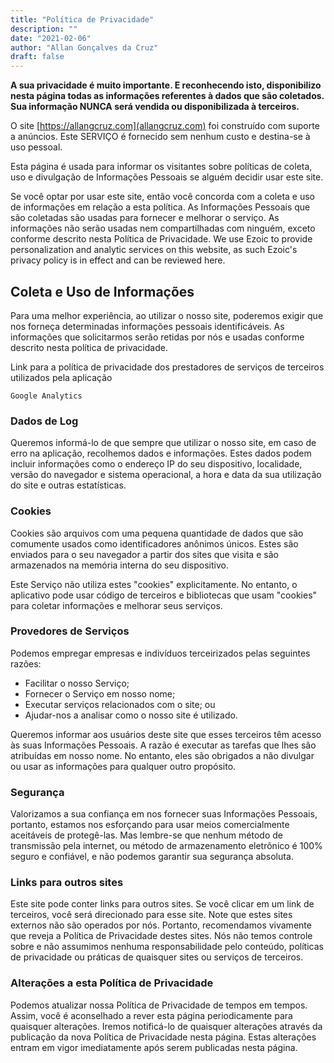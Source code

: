 ```yaml
---
title: "Política de Privacidade"
description: ""
date: "2021-02-06"
author: "Allan Gonçalves da Cruz"
draft: false
---
```



**A sua privacidade é muito importante. E reconhecendo isto, disponibilizo nesta página todas as informações referentes à dados que são coletados. Sua informação NUNCA será vendida ou disponibilizada à terceiros.**

O site [https://allangcruz.com](allangcruz.com) foi construído com suporte a anúncios. Este SERVIÇO é fornecido sem nenhum custo e destina-se à uso pessoal.

Esta página é usada para informar os visitantes sobre políticas de coleta, uso e divulgação de Informações Pessoais se alguém decidir usar este site.

Se você optar por usar este site, então você concorda com a coleta e uso de informações em relação a esta política. As Informações Pessoais que são coletadas são usadas para fornecer e melhorar o serviço. As informações não serão usadas nem compartilhadas com ninguém, exceto conforme descrito nesta Política de Privacidade.
We use Ezoic to provide personalization and analytic services on this website, as such Ezoic's privacy policy is in effect and can be reviewed here.

## Coleta e Uso de Informações

Para uma melhor experiência, ao utilizar o nosso site, poderemos exigir que nos forneça determinadas informações pessoais identificáveis. As informações que solicitarmos serão retidas por nós e usadas conforme descrito nesta política de privacidade.

Link para a política de privacidade dos prestadores de serviços de terceiros utilizados pela aplicação

    Google Analytics

### Dados de Log

Queremos informá-lo de que sempre que utilizar o nosso site, em caso de erro na aplicação, recolhemos dados e informações. Estes dados podem incluir informações como o endereço IP do seu dispositivo, localidade, versão do navegador e sistema operacional, a hora e data da sua utilização do site e outras estatísticas.

### Cookies

Cookies são arquivos com uma pequena quantidade de dados que são comumente usados como identificadores anônimos únicos. Estes são enviados para o seu navegador a partir dos sites que visita e são armazenados na memória interna do seu dispositivo.

Este Serviço não utiliza estes "cookies" explicitamente. No entanto, o aplicativo pode usar código de terceiros e bibliotecas que usam "cookies" para coletar informações e melhorar seus serviços.

### Provedores de Serviços

Podemos empregar empresas e indivíduos terceirizados pelas seguintes razões:

* Facilitar o nosso Serviço;
* Fornecer o Serviço em nosso nome;
* Executar serviços relacionados com o site; ou
* Ajudar-nos a analisar como o nosso site é utilizado.

Queremos informar aos usuários deste site que esses terceiros têm acesso às suas Informações Pessoais. A razão é executar as tarefas que lhes são atribuídas em nosso nome. No entanto, eles são obrigados a não divulgar ou usar as informações para qualquer outro propósito.

### Segurança

Valorizamos a sua confiança em nos fornecer suas Informações Pessoais, portanto, estamos nos esforçando para usar meios comercialmente aceitáveis de protegê-las. Mas lembre-se que nenhum método de transmissão pela internet, ou método de armazenamento eletrônico é 100% seguro e confiável, e não podemos garantir sua segurança absoluta.

### Links para outros sites

Este site pode conter links para outros sites. Se você clicar em um link de terceiros, você será direcionado para esse site. Note que estes sites externos não são operados por nós. Portanto, recomendamos vivamente que reveja a Política de Privacidade destes sites. Nós não temos controle sobre e não assumimos nenhuma responsabilidade pelo conteúdo, políticas de privacidade ou práticas de quaisquer sites ou serviços de terceiros.

### Alterações a esta Política de Privacidade

Podemos atualizar nossa Política de Privacidade de tempos em tempos. Assim, você é aconselhado a rever esta página periodicamente para quaisquer alterações. Iremos notificá-lo de quaisquer alterações através da publicação da nova Política de Privacidade nesta página. Estas alterações entram em vigor imediatamente após serem publicadas nesta página.
